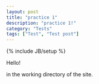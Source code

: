 ```yaml
---
layout: post
title: "practice 1"
description: "practice 1!"
category: "Tests"
tags: ["Test", "Test post"]
---
```

{% include JB/setup %}

Hello!




in the working directory of the site.
